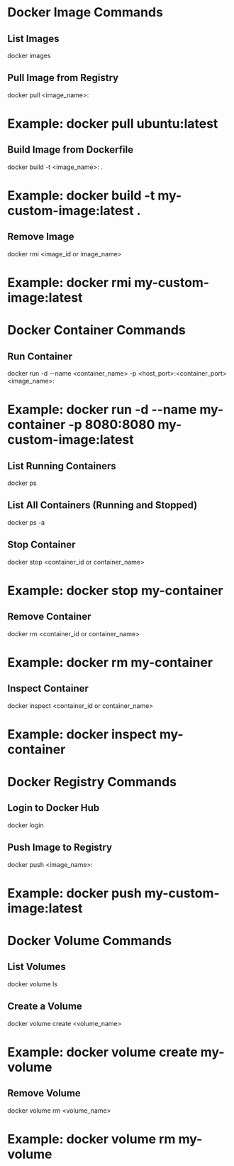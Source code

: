 # Docker Image Commands
## List Images
docker images

## Pull Image from Registry
docker pull <image_name>:<tag>
# Example: docker pull ubuntu:latest

## Build Image from Dockerfile
docker build -t <image_name>:<tag> .
# Example: docker build -t my-custom-image:latest .

## Remove Image
docker rmi <image_id or image_name>
# Example: docker rmi my-custom-image:latest

# Docker Container Commands
## Run Container
docker run -d --name <container_name> -p <host_port>:<container_port> <image_name>:<tag>
# Example: docker run -d --name my-container -p 8080:8080 my-custom-image:latest

## List Running Containers
docker ps

## List All Containers (Running and Stopped)
docker ps -a

## Stop Container
docker stop <container_id or container_name>
# Example: docker stop my-container

## Remove Container
docker rm <container_id or container_name>
# Example: docker rm my-container

## Inspect Container
docker inspect <container_id or container_name>
# Example: docker inspect my-container

# Docker Registry Commands
## Login to Docker Hub
docker login

## Push Image to Registry
docker push <image_name>:<tag>
# Example: docker push my-custom-image:latest

# Docker Volume Commands
## List Volumes
docker volume ls

## Create a Volume
docker volume create <volume_name>
# Example: docker volume create my-volume

## Remove Volume
docker volume rm <volume_name>
# Example: docker volume rm my-volume

